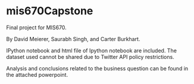 # mis670Capstone

Final project for MIS670.

By David Meierer, Saurabh Singh, and Carter Burkhart.

IPython notebook and html file of Ipython notebook are included. The dataset used cannot be shared due to Twitter API policy restrictions.

Analysis and conclusions related to the business question can be found in the attached powerpoint.
